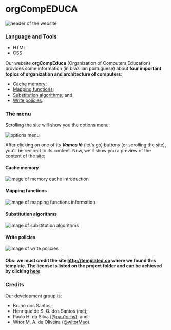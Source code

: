 
# orgCompEDUCA
![header of the website](https://i.imgur.com/qpIf2bs.png)

### Language and Tools
- HTML
- CSS

Our website **orgCompEduca** (Organization of Computers Education) provides some information (in brazilian portuguese) about **four important topics of organization and architecture of computers**:

 - [Cache memory](https://github.com/henriquesqs/Graduation-codes/blob/master/Organization%20and%20Architecture%20of%20Computers/OrgComp%20EDUCA/README.md#cache-memory);
 - [Mapping functions](https://github.com/henriquesqs/Graduation-codes/blob/master/Organization%20and%20Architecture%20of%20Computers/OrgComp%20EDUCA/README.md#mapping-functions);
 - [Substitution algorithms](https://github.com/henriquesqs/Graduation-codes/blob/master/Organization%20and%20Architecture%20of%20Computers/OrgComp%20EDUCA/README.md#substitution-algorithms); and
 - [Write policies](https://github.com/henriquesqs/Graduation-codes/blob/master/Organization%20and%20Architecture%20of%20Computers/OrgComp%20EDUCA/README.md#write-policies).
  
### The menu
Scrolling the site will show you the options menu:

![options menu](https://i.imgur.com/of8gpTC.jpg)

After clicking on one of its ***Vamos lá*** (let's go) buttons (or scrolling the site), you'll be redirect to its content. Now, we'll show you a preview of the content of the site:

 #### Cache memory
 ![image of memory cache introduction](https://i.imgur.com/sfNC322.png)
 #### Mapping functions
 ![image of mapping functions information](https://i.imgur.com/70D4LWj.png)
 #### Substitution algorithms
 ![image of substitution algorithms](https://i.imgur.com/fF88XDp.png)
 
 #### Write policies
![image of write policies](https://i.imgur.com/PYfpAm3.png)

#### Obs: we must credit the site **http://templated.co** where we found this template. The license is listed on the project folder and can be achieved by clicking [here](https://github.com/henriquesqs/Graduation-codes/blob/master/Organization%20and%20Architecture%20of%20Computer/OrgComp%20EDUCA/license.txt).

### Credits
Our development group is:
- Bruno dos Santos;
 - Henrique de S. Q. dos Santos (me);
 - Paulo H. da Silva ([@pau1o-hs](https://github.com/pau1o-hs)); and
 - Witor M. A. de Oliveira ([@witorMao](https://github.com/witorMao)).
